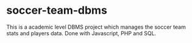 # soccer-team-dbms
This is a academic level DBMS project which manages the soccer team stats and players data. Done with Javascript, PHP and SQL.
